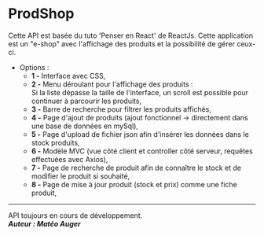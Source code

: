# ProdShop

Cette API est basée du tuto 'Penser en React' de ReactJs. Cette application est un "e-shop" avec l'affichage des produits et la possibilité de gérer ceux-ci.

* Options :  
    * **1 -** Interface avec CSS,  
    * **2 -** Menu déroulant pour l'affichage des produits :   
                Si la liste dépasse la taille de l'interface, un scroll est possible pour continuer à parcourir les produits,  
    * **3 -** Barre de recherche pour filtrer les produits affichés,  
    * **4 -** Page d'ajout de produits (ajout fonctionnel -> directement dans une base de données en mySql),  
    * **5 -** Page d'upload de fichier json afin d'insérer les données dans le stock produits,  
    * **6 -** Modèle MVC (vue côté client et controller côté serveur, requêtes effectuées avec Axios),  
    * **7 -** Page de recherche de produit afin de connaître le stock et de modifier le produit si souhaité,  
    * **8 -** Page de mise à jour produit (stock et prix) comme une fiche produit,  
    
----
API toujours en cours de développement.  
**_Auteur : Matéo Auger_**
